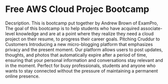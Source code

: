 # Free AWS Cloud Projec Bootcamp

Decsription. This is bootcamp put together by Andrew Brown of ExamPro, The goal of this bootcamp is to help students who have acquired associate-level knowledge and are at a point where they realize they need a cloud project on their resume, to progress their career goals.
Pitching Cruddur to Customers
Introducing a new micro-blogging platform that emphasizes privacy and the present moment. 
Our platform allows users to post updates, thoughts, and photos that automatically expire after a period of time, ensuring that your personal information and conversations stay relevant and in the moment. 
Perfect for busy professionals, students and anyone who wants to stay connected without the pressure of maintaining a permanent online presence. 
